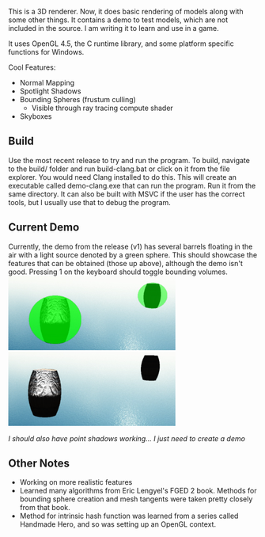 This is a 3D renderer. Now, it does basic rendering of models along with some other things. It contains a demo to test models, which are not included in the source.
I am writing it to learn and use in a game.

It uses OpenGL 4.5, the C runtime library, and some platform specific functions for Windows.

Cool Features:
- Normal Mapping
- Spotlight Shadows
- Bounding Spheres (frustum culling)
  - Visible through ray tracing compute shader
- Skyboxes

## Build
Use the most recent release to try and run the program. To build, navigate to the build/ folder and run build-clang.bat or click on it from the file explorer. You would need Clang installed to do this. This will create an executable called demo-clang.exe that can run the program. Run it from the same directory. It can also be built with MSVC if the user has the correct tools, but I usually use that to debug the program.

## Current Demo
Currently, the demo from the release (v1) has several barrels floating in the air with a light source denoted by a green sphere. This should showcase the features that can be obtained (those up above), although the demo isn't good. Pressing 1 on the keyboard should toggle bounding volumes. 
<br>
<img src=samples/bounding.PNG width="338" height="150" /> <img src=samples/no_bounding.PNG width="338" height="150" />

*I should also have point shadows working... I just need to create a demo*
## Other Notes
- Working on more realistic features
- Learned many algorithms from Eric Lengyel's FGED 2 book. Methods for bounding sphere creation and mesh tangents were taken pretty closely from that book.
- Method for intrinsic hash function was learned from a series called Handmade Hero, and so was setting up an OpenGL context.
